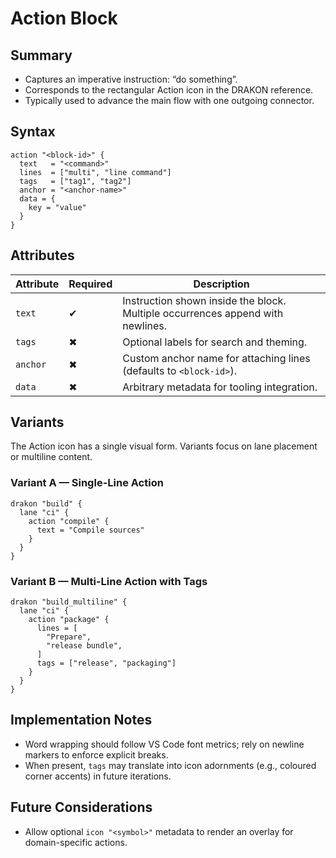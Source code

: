 # Action Block

## Summary

- Captures an imperative instruction: “do something”.
- Corresponds to the rectangular Action icon in the DRAKON reference.
- Typically used to advance the main flow with one outgoing connector.

## Syntax

```hcl
action "<block-id>" {
  text   = "<command>"
  lines  = ["multi", "line command"]
  tags   = ["tag1", "tag2"]
  anchor = "<anchor-name>"
  data = {
    key = "value"
  }
}
```

## Attributes

| Attribute | Required | Description |
|-----------|----------|-------------|
| `text` | ✔ | Instruction shown inside the block. Multiple occurrences append with newlines. |
| `tags` | ✖ | Optional labels for search and theming. |
| `anchor` | ✖ | Custom anchor name for attaching lines (defaults to `<block-id>`). |
| `data` | ✖ | Arbitrary metadata for tooling integration. |

## Variants

The Action icon has a single visual form. Variants focus on lane placement or multiline content.

### Variant A — Single-Line Action

```hcl
drakon "build" {
  lane "ci" {
    action "compile" {
      text = "Compile sources"
    }
  }
}
```

### Variant B — Multi-Line Action with Tags

```hcl
drakon "build_multiline" {
  lane "ci" {
    action "package" {
      lines = [
        "Prepare",
        "release bundle",
      ]
      tags = ["release", "packaging"]
    }
  }
}
```

## Implementation Notes

- Word wrapping should follow VS Code font metrics; rely on newline markers to enforce explicit breaks.
- When present, `tags` may translate into icon adornments (e.g., coloured corner accents) in future iterations.

## Future Considerations

- Allow optional `icon "<symbol>"` metadata to render an overlay for domain-specific actions.
